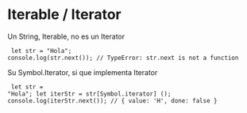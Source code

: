 # Iterable / Iterator
Un String, Iterable, no es un Iterator
<code><pre>
let str = "Hola";
console.log(str.next()); // TypeError: str.next is not a function
</pre></code>

Su Symbol.Iterator, si que implementa Iterator
<code><pre>
let str = "Hola";
let iterStr = str[Symbol.iterator] ();
console.log(iterStr.next()); // { value: 'H', done: false }
</pre></code>
